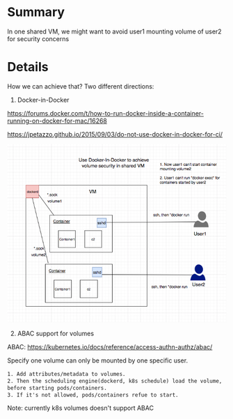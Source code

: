 # Summary
In one shared VM, we might want to avoid user1 mounting volume of user2 for security concerns

# Details
How we can achieve that? Two different directions:

1. Docker-in-Docker

https://forums.docker.com/t/how-to-run-docker-inside-a-container-running-on-docker-for-mac/16268

https://jpetazzo.github.io/2015/09/03/do-not-use-docker-in-docker-for-ci/

![../../images/docker-volume.png](../../images/docker-volume.png)

2. ABAC support for volumes

ABAC: https://kubernetes.io/docs/reference/access-authn-authz/abac/

Specify one volume can only be mounted by one specific user.
```
1. Add attributes/metadata to volumes.
2. Then the scheduling engine(dockerd, k8s schedule) load the volume, before starting pods/containers.
3. If it's not allowed, pods/containers refue to start.
```

Note: currently k8s volumes doesn't support ABAC
